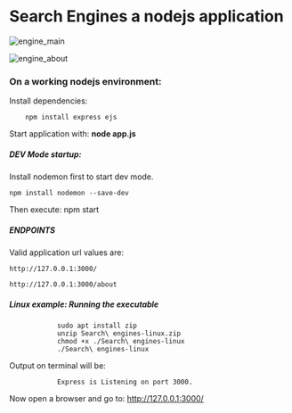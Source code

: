 
# Search Engines a nodejs application

![engine_main](https://user-images.githubusercontent.com/29865797/178153683-10545aa3-5495-4571-9cc5-173d563fbd6c.PNG)

![engine_about](https://user-images.githubusercontent.com/29865797/178153696-2375ade9-55bb-4153-9dcd-13ddc66af098.PNG)

### On a working nodejs environment:

Install dependencies: 

        npm install express ejs

Start application with: <b> node app.js </b>

##### DEV Mode startup:

Install nodemon first to start dev mode. 

    npm install nodemon --save-dev 
 
 Then execute: npm start

 ##### ENDPOINTS    
 Valid application url values are: 
    
    http://127.0.0.1:3000/

    http://127.0.0.1:3000/about

##### Linux example: Running the executable

                sudo apt install zip 
                unzip Search\ engines-linux.zip 
                chmod +x ./Search\ engines-linux
                ./Search\ engines-linux

Output on terminal will be: 

                Express is Listening on port 3000.

Now open a browser and go to:     http://127.0.0.1:3000/
